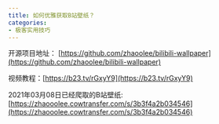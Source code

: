 ```yaml
---
title: 如何优雅获取B站壁纸？
categories:
- 极客实用技巧
---
```






开源项目地址： [https://github.com/zhaoolee/bilibili-wallpaper](https://github.com/zhaoolee/bilibili-wallpaper)



视频教程：[https://b23.tv/rGxyY9](https://b23.tv/rGxyY9)



2021年03月08日已经爬取的B站壁纸: [https://zhaooolee.cowtransfer.com/s/3b3f4a2b034546](https://zhaooolee.cowtransfer.com/s/3b3f4a2b034546)

